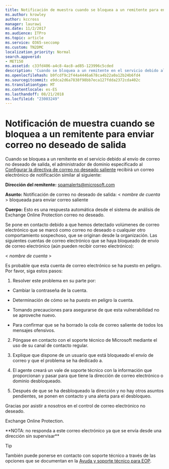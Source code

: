```yaml
---
title: Notificación de muestra cuando se bloquea a un remitente para enviar correo no deseado de salida
ms.author: krowley
author: kccross
manager: laurawi
ms.date: 11/2/2017
ms.audience: ITPro
ms.topic: article
ms.service: O365-seccomp
ms.custom: TN2DMC
localization_priority: Normal
search.appverid:
- MET150
ms.assetid: c33fd406-a4c8-4ac8-ad85-123996c5cded
description: 'Cuando se bloquea a un remitente en el servicio debido al envío de correo no deseado de salida, el administrador de dominio especificado al Configurar la directiva de correo no deseado saliente recibirá un correo electrónico de notificación similar al siguiente:'
ms.openlocfilehash: b9fcdf9c2f44a4446a678ca4b22a0a12b24b6fd4
ms.sourcegitcommit: e9dca2d6a7838f98bb7eca127fdda2372cda402c
ms.translationtype: MT
ms.contentlocale: es-ES
ms.lasthandoff: 08/21/2018
ms.locfileid: "23003249"
---
```

# <a name="sample-notification-when-a-sender-is-blocked-sending-outbound-spam"></a>Notificación de muestra cuando se bloquea a un remitente para enviar correo no deseado de salida

Cuando se bloquea a un remitente en el servicio debido al envío de correo no deseado de salida, el administrador de dominio especificado al [Configurar la directiva de correo no deseado saliente](configure-the-outbound-spam-policy.md) recibirá un correo electrónico de notificación similar al siguiente: 
  
 **Dirección del remitente:** spamalerts@microsoft.com 
  
 **Asunto:** Notificación de correo no deseado de salida: \<  *nombre de cuenta*  \> bloqueada para enviar correo saliente 
  
 **Cuerpo:** Esto es una respuesta automática desde el sistema de análisis de Exchange Online Protection correo no deseado. 
  
Se pone en contacto debido a que hemos detectado volúmenes de correo electrónico que se marcó como correo no deseado o cualquier otro comportamiento sospechoso, que se originan desde la organización. Las siguientes cuentas de correo electrónico que se haya bloqueado de envío de correo electrónico (aún pueden recibir correo electrónico):
  
\< *nombre de cuenta*  \> 
  
Es probable que esta cuenta de correo electrónico se ha puesto en peligro. Por favor, siga estos pasos:
  
1. Resolver este problema en su parte por:
    
  - Cambiar la contraseña de la cuenta.
    
  - Determinación de cómo se ha puesto en peligro la cuenta.
    
  - Tomando precauciones para asegurarse de que esta vulnerabilidad no se aproveche nuevo.
    
  - Para confirmar que se ha borrado la cola de correo saliente de todos los mensajes ofensivos.
    
2. Póngase en contacto con el soporte técnico de Microsoft mediante el uso de su canal de contacto regular.
    
3. Explique que dispone de un usuario que está bloqueado el envío de correo y que el problema se ha dedicado a.
    
4. El agente creará un vale de soporte técnico con la información que proporcionan y pasar para que tiene la dirección de correo electrónico o dominio desbloqueado.
    
5. Después de que se ha desbloqueado la dirección y no hay otros asuntos pendientes, se ponen en contacto y una alerta para el desbloqueo.
    
Gracias por asistir a nosotros en el control de correo electrónico no deseado.
  
Exchange Online Protection.
  
\*\*NOTA: no responda a este correo electrónico ya que se envía desde una dirección sin supervisar\*\*
  
> [!TIP]
> También puede ponerse en contacto con soporte técnico a través de las opciones que se documentan en la [Ayuda y soporte técnico para EOP](eop/help-and-support-for-eop.md). 
  

